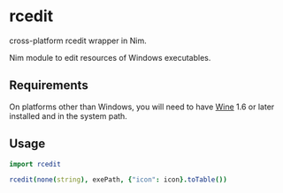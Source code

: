 # rcedit  

cross-platform rcedit wrapper in Nim.  

Nim module to edit resources of Windows executables.  

## Requirements  

On platforms other than Windows, you will need to have [Wine](https://winehq.org)
1.6 or later installed and in the system path.  

## Usage  

``` nim
import rcedit  

rcedit(none(string), exePath, {"icon": icon}.toTable())
```
